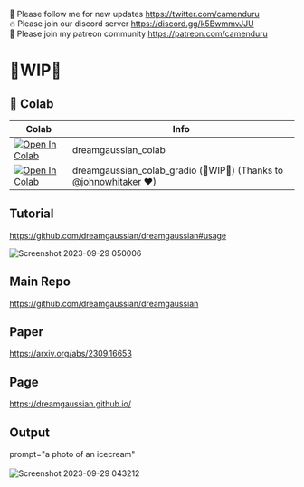 🐣 Please follow me for new updates https://twitter.com/camenduru <br />
🔥 Please join our discord server https://discord.gg/k5BwmmvJJU <br />
🥳 Please join my patreon community https://patreon.com/camenduru <br />

# 🚦WIP🚦

## 🦒 Colab

| Colab | Info
| --- | --- |
[![Open In Colab](https://colab.research.google.com/assets/colab-badge.svg)](https://colab.research.google.com/github/camenduru/dreamgaussian-colab/blob/main/dreamgaussian_colab.ipynb) | dreamgaussian_colab
[![Open In Colab](https://colab.research.google.com/assets/colab-badge.svg)](https://colab.research.google.com/github/camenduru/dreamgaussian-colab/blob/main/dreamgaussian_colab_gradio.ipynb) | dreamgaussian_colab_gradio (🚦WIP🚦) (Thanks to [@johnowhitaker](https://twitter.com/johnowhitaker) ❤)

## Tutorial
https://github.com/dreamgaussian/dreamgaussian#usage

![Screenshot 2023-09-29 050006](https://github.com/camenduru/dreamgaussian-colab/assets/54370274/e6775ece-b497-44d7-bbdc-7634147fb88a)

## Main Repo
https://github.com/dreamgaussian/dreamgaussian

## Paper
https://arxiv.org/abs/2309.16653

## Page
https://dreamgaussian.github.io/

## Output
prompt="a photo of an icecream" <br /> <br />
![Screenshot 2023-09-29 043212](https://github.com/camenduru/dreamgaussian-colab/assets/54370274/031dc3d4-a092-4967-87f7-2def2ae848c2)
